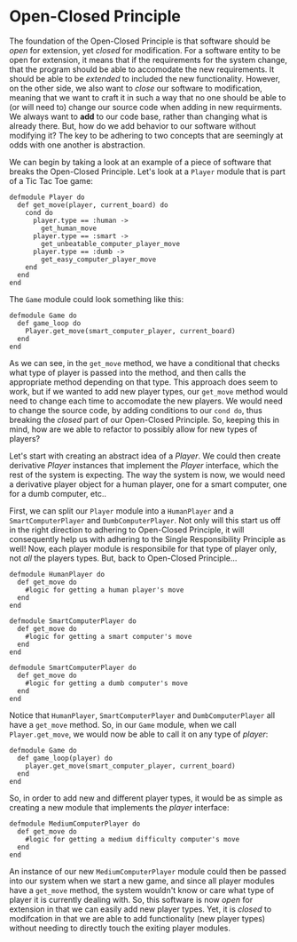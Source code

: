 Open-Closed Principle
=====================

The foundation of the Open-Closed Principle is that software should be
*open* for extension, yet *closed* for modification. For a software
entity to be open for extension, it means that if the requirements for
the system change, that the program should be able to accomodate the new
requirements. It should be able to be *extended* to included the new
functionality. However, on the other side, we also want to *close* our
software to modification, meaning that we want to craft it in
such a way that no one should be able to (or will need to) change our
source code when adding in new requirments. We always want to **add** to
our code base, rather than changing what is already there. But, how do
we add behavior to our software
without modifying it? The key to be adhering to two concepts that are
seemingly at odds
with one another is abstraction.

We can begin by taking a look at an example of a piece of software that
breaks the Open-Closed Principle. Let's look at a ```Player``` module
that is part of a Tic Tac Toe game:
```
defmodule Player do
  def get_move(player, current_board) do
    cond do
      player.type == :human ->
        get_human_move
      player.type == :smart ->
        get_unbeatable_computer_player_move
      player.type == :dumb ->
        get_easy_computer_player_move
    end
  end
end
```
The ```Game``` module could look something like this:
```
defmodule Game do
  def game_loop do
    Player.get_move(smart_computer_player, current_board)
  end
end
```

As we can see, in the ```get_move``` method, we have a conditional that
checks what type of player is passed into the method, and then calls the
appropriate method depending on that type. This approach does seem to
work, but if we wanted to add new player types, our ```get_move```
method
would need to change each time to accomodate the new players. We would
need to change the source code, by adding conditions to our ```cond
do```, thus breaking the *closed* part of our Open-Closed
Principle. So, keeping this in mind, how are we able to refactor to
possibly allow for new types of players?

Let's start with creating an abstract idea of a *Player*. We could
then create derivative *Player* instances that implement the *Player*
interface, which the rest of the system is expecting. The way the system
is now, we would need a derivative player object for a human player, one
for a smart computer, one for a dumb computer, etc..

First, we can split our ```Player``` module into a ```HumanPlayer``` and
a ```SmartComputerPlayer``` and ```DumbComputerPlayer```. Not only will
this start us off in the right direction to adhering to Open-Closed
Principle, it will consequently help us with adhering to the Single
Responsibility Principle as well! Now, each player module is
responsibile for that type of player only, not *all* the players types.
But, back to Open-Closed Principle...

```
defmodule HumanPlayer do
  def get_move do
    #logic for getting a human player's move
  end
end
```
```
defmodule SmartComputerPlayer do
  def get_move do
    #logic for getting a smart computer's move
  end
end
```
```
defmodule SmartComputerPlayer do
  def get_move do
    #logic for getting a dumb computer's move
  end
end
```
Notice that ```HumanPlayer```, ```SmartComputerPlayer``` and
```DumbComputerPlayer``` all have a ```get_move``` method. So, in our
```Game``` module, when we call ```Player.get_move```, we would now be
able to call it on any type of *player*:

```
defmodule Game do
  def game_loop(player) do
    player.get_move(smart_computer_player, current_board)
  end
end
```
So, in order to add new and different player types, it would be as
simple as creating a new module that implements the *player* interface:
```
defmodule MediumComputerPlayer do
  def get_move do
    #logic for getting a medium difficulty computer's move
  end
end
```

An instance of our new ```MediumComputerPlayer``` module could then be
passed into our system when we start a new game, and since all player
modules have a ```get_move``` method, the system wouldn't know or care
what type of player it is currently dealing with. So, this software is
now *open* for extension in that we can easily add new player types.
Yet, it is *closed* to modifcation in that we are able to add
functionality (new player types) without needing to directly touch the
exiting player modules.
